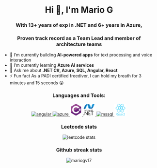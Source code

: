 <h1 align="center">Hi 👋, I'm Mario G</h1>
<h3 align="center">With 13+ years of exp in .NET and 6+ years in Azure,</h3>
<h3 align="center">Proven track record as a Team Lead and member of architecture teams</h3>

- 🔭 I’m currently building **AI-powered apps** for text processing and voice interaction
- 🌱 I’m currently learning **Azure AI services**
- 💬 Ask me about **.NET C#, Azure, SQL, Angular, React**
- ⚡ Fun fact As a PADI certified freediver, I can hold my breath for 3 minutes and 15 seconds 😜


<div align="center">
<h3 align="center">Languages and Tools:</h3>
<p align="center"> <a href="https://angular.io" target="_blank" rel="noreferrer"> <img src="https://angular.io/assets/images/logos/angular/angular.svg" alt="angular" width="40" height="40"/> </a> <a href="https://azure.microsoft.com/en-in/" target="_blank" rel="noreferrer"> <img src="https://www.vectorlogo.zone/logos/microsoft_azure/microsoft_azure-icon.svg" alt="azure" width="40" height="40"/> </a> <a href="https://www.w3schools.com/cs/" target="_blank" rel="noreferrer"> <img src="https://raw.githubusercontent.com/devicons/devicon/master/icons/csharp/csharp-original.svg" alt="csharp" width="40" height="40"/> </a> <a href="https://dotnet.microsoft.com/" target="_blank" rel="noreferrer"> <img src="https://raw.githubusercontent.com/devicons/devicon/master/icons/dot-net/dot-net-original-wordmark.svg" alt="dotnet" width="40" height="40"/> </a> <a href="https://www.microsoft.com/en-us/sql-server" target="_blank" rel="noreferrer"> <img src="https://www.svgrepo.com/show/303229/microsoft-sql-server-logo.svg" alt="mssql" width="40" height="40"/> </a> <a href="https://reactjs.org/" target="_blank" rel="noreferrer"> <img src="https://raw.githubusercontent.com/devicons/devicon/master/icons/react/react-original-wordmark.svg" alt="react" width="40" height="40"/> </a> </p>
</div>

<div align="center">
  <h3 align="center">Leetcode stats</h3>
  <p><img src="https://leetcard.jacoblin.cool/Mariogv17?theme=dark&font=Ribeye" alt="leetcode stats" /></p>
</div>


<div align="center">
  <h3 align="center">Github streak stats</h3>
  <p><img src="https://github-readme-streak-stats-phi-coral.vercel.app?user=mario_gv17" alt="mariogv17" /></p>
</div>

